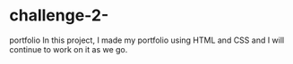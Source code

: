# challenge-2-
portfolio
In this project, I made my portfolio using HTML and CSS and I will continue to work on it as we go.
